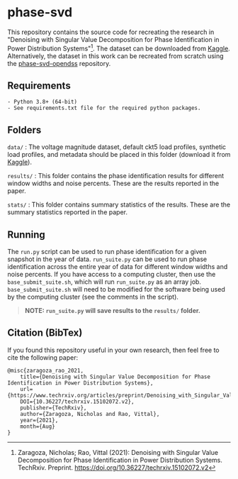 # **phase-svd**

This repository contains the source code for recreating the research in "Denoising with Singular Value Decomposition for Phase Identification in Power Distribution Systems"[^1]. The dataset can be downloaded from [Kaggle](https://www.kaggle.com/msk5sdata/phase-svd). Alternatively, the dataset in this work can be recreated from scratch using the [phase-svd-opendss](https://github.com/msk-5s/phase-svd-opendss.git) repository.

## Requirements
    - Python 3.8+ (64-bit)
    - See requirements.txt file for the required python packages.

## Folders
`data/`
: The voltage magnitude dataset, default ckt5 load profiles, synthetic load profiles, and metadata should be placed in this folder (download it from [Kaggle](https://www.kaggle.com/msk5sdata/phase-svd)).

`results/`
: This folder contains the phase identification results for different window widths and noise percents. These are the results reported in the paper.

`stats/`
: This folder contains summary statistics of the results. These are the summary statistics reported in the paper.

## Running
The `run.py` script can be used to run phase identification for a given snapshot in the year of data. `run_suite.py` can be used to run phase identification across the entire year of data for different window widths and noise percents. If you have access to a computing cluster, then use the `base_submit_suite.sh`, which will run `run_suite.py` as an array job. `base_submit_suite.sh` will need to be modified for the software being used by the computing cluster (see the comments in the script).
> **NOTE: `run_suite.py` will save results to the `results/` folder.**

## Citation (BibTex)
If you found this repository useful in your own research, then feel free to cite the following paper:
```
@misc{zaragoza_rao_2021,
    title={Denoising with Singular Value Decomposition for Phase Identification in Power Distribution Systems},
    url={https://www.techrxiv.org/articles/preprint/Denoising_with_Singular_Value_Decomposition_for_Phase_Identification_in_Power_Distribution_Systems/15102072/2},
    DOI={10.36227/techrxiv.15102072.v2},
    publisher={TechRxiv},
    author={Zaragoza, Nicholas and Rao, Vittal},
    year={2021},
    month={Aug}
} 
```

[^1]: Zaragoza, Nicholas; Rao, Vittal (2021): Denoising with Singular Value Decomposition for Phase Identification in Power Distribution Systems. TechRxiv. Preprint. https://doi.org/10.36227/techrxiv.15102072.v2
